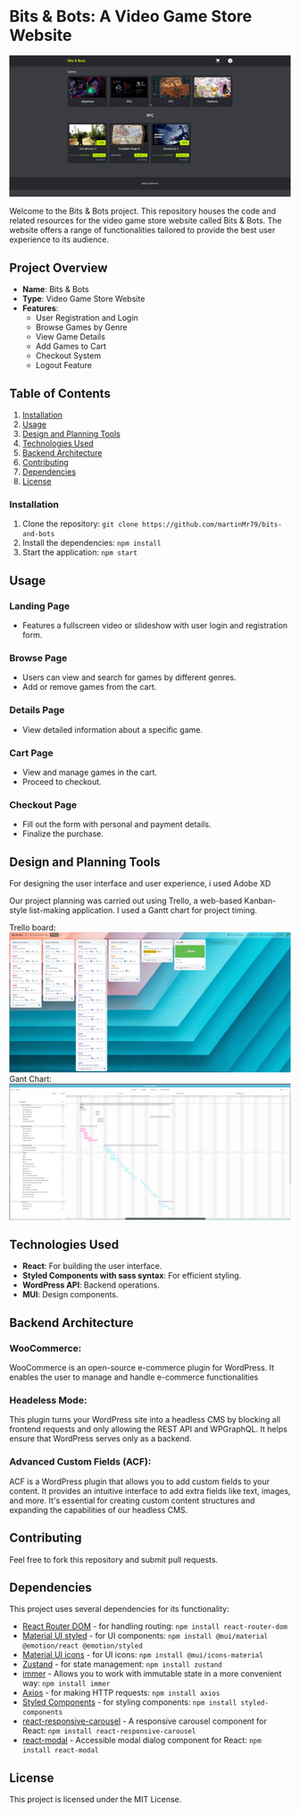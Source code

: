 # Bits & Bots: A Video Game Store Website

![Browse Page](src/assets/readMeImg.PNG)

Welcome to the Bits & Bots project. This repository houses the code and related resources for the video game store website called Bits & Bots. The website offers a range of functionalities tailored to provide the best user experience to its audience.

## Project Overview

- **Name**: Bits & Bots
- **Type**: Video Game Store Website
- **Features**:
  - User Registration and Login
  - Browse Games by Genre
  - View Game Details
  - Add Games to Cart
  - Checkout System
  - Logout Feature

## Table of Contents

1. [Installation](#installation)
2. [Usage](#usage)
3. [Design and Planning Tools](#design-and-planning-tools)
4. [Technologies Used](#technologies-used)
5. [Backend Architecture](#backend-architecture)
6. [Contributing](#contributing)
7. [Dependencies](#dependencies)
8. [License](#license)

### Installation

1. Clone the repository: `git clone https://github.com/martinMr79/bits-and-bots`
2. Install the dependencies: `npm install`
3. Start the application: `npm start`


## Usage

### Landing Page
- Features a fullscreen video or slideshow with user login and registration form.

### Browse Page
- Users can view and search for games by different genres.
- Add or remove games from the cart.

### Details Page
- View detailed information about a specific game.

### Cart Page
- View and manage games in the cart.
- Proceed to checkout.

### Checkout Page
- Fill out the form with personal and payment details.
- Finalize the purchase.

## Design and Planning Tools

For designing the user interface and user experience, i used Adobe XD

Our project planning was carried out using Trello, a web-based Kanban-style list-making application. I used a Gantt chart for project timing.

Trello board: 
![Trello](src/assets/kanbanBoard.PNG)
Gant Chart:
![Gant](src/assets/gantChart2.PNG)

## Technologies Used

- **React**: For building the user interface.
- **Styled Components with sass syntax**: For efficient styling.
- **WordPress API**: Backend operations.
- **MUI**: Design components.

## Backend Architecture

### WooCommerce:
WooCommerce is an open-source e-commerce plugin for WordPress. It enables the user to manage and handle e-commerce functionalities

### Headeless Mode:
This plugin turns your WordPress site into a headless CMS by blocking all frontend requests and only allowing the REST API and WPGraphQL. It helps ensure that WordPress serves only as a backend.

### Advanced Custom Fields (ACF):
ACF is a WordPress plugin that allows you to add custom fields to your content. It provides an intuitive interface to add extra fields like text, images, and more. It's essential for creating custom content structures and expanding the capabilities of our headless CMS.


## Contributing

Feel free to fork this repository and submit pull requests.

## Dependencies

This project uses several dependencies for its functionality:

- [React Router DOM](https://reactrouter.com/) - for handling routing: `npm install react-router-dom`
- [Material UI styled](https://mui.com/material-ui/) - for UI components: `npm install @mui/material @emotion/react @emotion/styled` 
- [Material UI icons](https://mui.com/) - for UI icons: `npm install @mui/icons-material`
- [Zustand](https://www.npmjs.com/package/zustand) - for state management: `npm install zustand`
- [immer](https://immerjs.github.io/immer/) - Allows you to work with immutable state in a more convenient way: `npm install immer`
- [Axios](https://www.npmjs.com/package/axios) - for making HTTP requests: `npm install axios`
- [Styled Components](https://www.npmjs.com/package/styled-components) - for styling components: `npm install styled-components`
- [react-responsive-carousel](https://www.npmjs.com/package/react-responsive-carousel) - A responsive carousel component for React: `npm install react-responsive-carousel`
- [react-modal](https://www.npmjs.com/package/react-modal) - Accessible modal dialog component for React: `npm install react-modal`

## License

This project is licensed under the MIT License.

